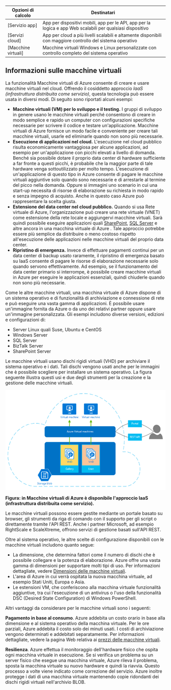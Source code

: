 | Opzioni di calcolo | Destinatari |
| ------------------ | --------   |
| [Servizio app] | App per dispositivi mobili, app per le API, app per la logica e app Web scalabili per qualsiasi dispositivo |
| [Servizi cloud] | App per cloud a più livelli scalabili e altamente disponibili con maggiore controllo del sistema operativo |
| [Macchine virtuali] | Macchine virtuali Windows e Linux personalizzate con controllo completo del sistema operativo |

<a name="tellmevm"></a>
## Informazioni sulle macchine virtuali

La funzionalità Macchine virtuali di Azure consente di creare e usare macchine virtuali nel cloud. Offrendo il cosiddetto approccio *IaaS (infrastruttura distribuita come servizio)*, questa tecnologia può essere usata in diversi modi. Di seguito sono riportati alcuni esempi:

- **Macchine virtuali (VM) per lo sviluppo e il testing.** I gruppi di sviluppo in genere usano le macchine virtuali perché consentono di creare in modo semplice e rapido un computer con configurazioni specifiche necessarie per scrivere il codice e testare un'applicazione. Macchine virtuali di Azure fornisce un modo facile e conveniente per creare tali macchine virtuali, usarle ed eliminarle quando non sono più necessarie.
- **Esecuzione di applicazioni nel cloud.** L'esecuzione nel cloud pubblico risulta economicamente vantaggiosa per alcune applicazioni, ad esempio per un'applicazione con picchi elevati a livello di domanda. Benché sia possibile dotare il proprio data center di hardware sufficiente a far fronte a questi picchi, è probabile che la maggior parte di tale hardware venga sottoutilizzato per molto tempo. L'esecuzione di un'applicazione di questo tipo in Azure consente di pagare le macchine virtuali aggiuntive solo quando sono necessarie e di arrestarle al termine del picco nella domanda. Oppure si immagini uno scenario in cui una start-up necessita di risorse di elaborazione su richiesta in modo rapido e senza impegno di acquisto. Anche in questo caso Azure può rappresentare la scelta giusta.
- **Estensione del data center nel cloud pubblico.** Quando si usa Rete virtuale di Azure, l'organizzazione può creare una rete virtuale (VNET) come estensione della rete locale e aggiungervi macchine virtuali. Sarà quindi possibile eseguire applicazioni quali [SharePoint](../articles/virtual-machines/virtual-machines-windows-sharepoint-farm-structure.md), [SQL Server](../articles/virtual-machines/virtual-machines-windows-classic-sql-overview.md) e altre ancora in una macchina virtuale di Azure . Tale approccio potrebbe essere più semplice da distribuire o meno costoso rispetto all'esecuzione delle applicazioni nelle macchine virtuali del proprio data center.   
- **Ripristino di emergenza.** Invece di effettuare pagamenti continui per un data center di backup usato raramente, il ripristino di emergenza basato su IaaS consente di pagare le risorse di elaborazione necessarie solo quando servono effettivamente. Ad esempio, se il funzionamento del data center primario si interrompe, è possibile creare macchine virtuali in Azure per eseguire le applicazioni essenziali, quindi chiuderle quando non sono più necessarie.

Come le altre macchine virtuali, una macchina virtuale di Azure dispone di un sistema operativo e di funzionalità di archiviazione e connessione di rete e può eseguire una vasta gamma di applicazioni. È possibile usare un'immagine fornita da Azure o da uno dei relativi partner oppure usare un'immagine personalizzata. Gli esempi includono diverse versioni, edizioni e configurazioni di:
 
- Server Linux quali Suse, Ubuntu e CentOS
- Windows Server 
- SQL Server
- BizTalk Server 
- SharePoint Server

Le macchine virtuali usano dischi rigidi virtuali (VHD) per archiviare il sistema operativo e i dati. Tali dischi vengono usati anche per le immagini che è possibile scegliere per installare un sistema operativo. La figura seguente illustra questi usi e due degli strumenti per la creazione e la gestione delle macchine virtuali.

<a name="fig_createvms"></a> ![vm\_diagram](./media/virtual-machines-choose-me-content/diagram.png)

**Figura: in Macchine virtuali di Azure è disponibile l'approccio IaaS (infrastruttura distribuita come servizio).**

Le macchine virtuali possono essere gestite mediante un portale basato su browser, gli strumenti da riga di comando con il supporto per gli script o direttamente tramite l'API REST. Anche i partner Microsoft, ad esempio RightScale e ScaleXtreme, offrono servizi di gestione basati sull'API REST.

Oltre al sistema operativo, le altre scelte di configurazione disponibili con le macchine virtuali includono quanto segue:

- La dimensione, che determina fattori come il numero di dischi che è possibile collegare e la potenza di elaborazione. Azure offre una vasta gamma di dimensioni per supportare molti tipi di uso. Per informazioni dettagliate, vedere [Dimensioni delle macchine virtuali](../articles/virtual-machines/virtual-machines-linux-sizes.md).  
- L'area di Azure in cui verrà ospitata la nuova macchina virtuale, ad esempio Stati Uniti, Europa o Asia. 
- Le estensioni VM, che conferiscono alla macchina virtuale funzionalità aggiuntive, tra cui l'esecuzione di un antivirus o l'uso della funzionalità DSC (Desired State Configuration) di Windows PowerShell.

Altri vantaggi da considerare per le macchine virtuali sono i seguenti:

**Pagamento in base al consumo**. Azure addebita un costo orario in base alla dimensione e al sistema operativo della macchina virtuale. Per le ore parziali, Azure addebita il costo solo dei minuti usati. I costi di archiviazione vengono determinati e addebitati separatamente. Per informazioni dettagliate, vedere la pagina Web relativa ai [prezzi delle macchine virtuali](https://azure.microsoft.com/pricing/details/virtual-machines/).

**Resilienza**. Azure effettua il monitoraggio dell'hardware fisico che ospita ogni macchina virtuale in esecuzione. Se si verifica un problema su un server fisico che esegue una macchina virtuale, Azure rileva il problema, sposta la macchina virtuale su nuovo hardware e quindi la riavvia. Questo processo a volte viene indicato come correzione del servizio. Azure inoltre protegge i dati di una macchina virtuale mantenendo copie ridondanti dei dischi rigidi virtuali nell'archivio BLOB.

<!---HONumber=AcomDC_0330_2016-->